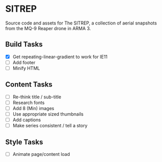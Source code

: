 # SITREP

Source code and assets for The SITREP, a collection of aerial snapshots from the MQ-9 Reaper drone in ARMA 3.

## Build Tasks

- [X] Get repeating-linear-gradient to work for IE11
- [ ] Add footer
- [ ] Minify HTML

## Content Tasks

- [ ] Re-think title / sub-title
- [ ] Research fonts
- [ ] Add 8 (Min) images
- [ ] Use appropriate sized thumbnails
- [ ] Add captions
- [ ] Make series consistent / tell a story

## Style Tasks

- [ ] Animate page/content load
